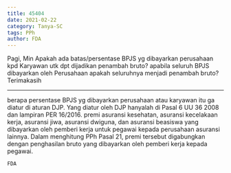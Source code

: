 ```yaml
---
title: 45404
date: 2021-02-22
category: Tanya-SC
tags: PPh
author: FDA
---
```


Pagi, Min Apakah ada batas/persentase BPJS yg dibayarkan perusahaan kpd Karyawan utk dpt dijadikan penambah bruto? apabila seluruh BPJS dibayarkan oleh Perusahaan apakah seluruhnya menjadi penambah bruto? Terimakasih

---

berapa persentase BPJS yg dibayarkan perusahaan atau karyawan itu ga diatur di aturan DJP. Yang diatur oleh DJP hanyalah di Pasal 6 UU 36 2008 dan lampiran PER 16/2016. premi asuransi kesehatan, asuransi kecelakaan kerja, asuransi jiwa, asuransi dwiguna, dan asuransi beasiswa yang dibayarkan oleh pemberi kerja untuk pegawai kepada perusahaan asuransi lainnya. Dalam menghitung PPh Pasal 21, premi tersebut digabungkan dengan penghasilan bruto yang dibayarkan oleh pemberi kerja kepada pegawai.

`FDA`
